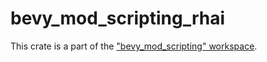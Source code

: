 # bevy_mod_scripting_rhai

This crate is a part of the ["bevy_mod_scripting" workspace](https://github.com/makspll/bevy_mod_scripting).